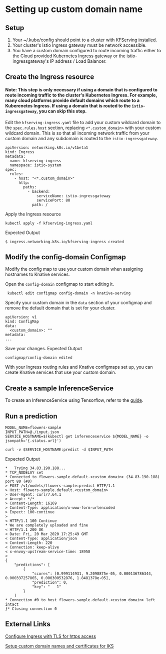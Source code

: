# Setting up custom domain name

## Setup

1. Your ~/.kube/config should point to a cluster with [KFServing installed](https://github.com/kubeflow/kfserving/#install-kfserving).
2. Your cluster's Istio Ingress gateway must be network accessible.
3. You have a custom domain configured to route incoming traffic either to the Cloud provided Kubernetes Ingress gateway or the istio-ingressgateway's IP address / Load Balancer.

## Create the Ingress resource

#### Note: This step is only necessary if using a domain that is configured to route incoming traffic to the cluster's Kubernetes Ingress. For example, many cloud platforms provide default domains which route to a Kuberenetes Ingress. If using a domain that is routed to the `istio-ingressgateway`, you can skip this step.

Edit the `kfserving-ingress.yaml` file to add your custom wildcard domain to the `spec.rules.host` section, replacing `<*.custom_domain>` with your custom wildcard domain. This is so that all incoming network traffic from your custom domain and any subdomain is routed to the `istio-ingressgateway`.

```
apiVersion: networking.k8s.io/v1beta1
kind: Ingress
metadata:
  name: kfserving-ingress
  namespace: istio-system
spec:
  rules:
    - host: "<*.custom_domain>"
      http:
        paths:
          - backend:
              serviceName: istio-ingressgateway
              servicePort: 80
            path: /
```

Apply the Ingress resource

```
kubectl apply -f kfserving-ingress.yaml
```

Expected Output

```
$ ingress.networking.k8s.io/kfserving-ingress created
```

## Modify the config-domain Configmap

Modify the config map to use your custom domain when assigning hostnames to Knative services.

Open the `config-domain` configmap to start editing it.

```
 kubectl edit configmap config-domain -n knative-serving
```

Specify your custom domain in the `data` section of your configmap and remove the default domain that is set for your cluster.

```
apiVersion: v1
kind: ConfigMap
data:
  <custom_domain>: ""
metadata:
...
```

Save your changes. Expected Output

```
configmap/config-domain edited
```

With your Ingress routing rules and Knative configmaps set up, you can create Knative services that use your custom domain.

## Create a sample InferenceService

To create an InferenceService using Tensorflow, refer to the [guide](/docs/samples/tensorflow).

## Run a prediction

```
MODEL_NAME=flowers-sample
INPUT_PATH=@./input.json
SERVICE_HOSTNAME=$(kubectl get inferenceservice ${MODEL_NAME} -o jsonpath='{.status.url}')

curl -v $SERVICE_HOSTNAME:predict -d $INPUT_PATH
```

Expected Output

```
*   Trying 34.83.190.188...
* TCP_NODELAY set
* Connected to flowers-sample.default.<custom_domain> (34.83.190.188) port 80 (#0)
> POST /v1/models/flowers-sample:predict HTTP/1.1
> Host: flowers-sample.default.<custom_domain>
> User-Agent: curl/7.64.1
> Accept: */*
> Content-Length: 16169
> Content-Type: application/x-www-form-urlencoded
> Expect: 100-continue
>
< HTTP/1.1 100 Continue
* We are completely uploaded and fine
< HTTP/1.1 200 OK
< Date: Fri, 20 Mar 2020 17:25:49 GMT
< Content-Type: application/json
< Content-Length: 220
< Connection: keep-alive
< x-envoy-upstream-service-time: 18958
<
{
    "predictions": [
        {
            "scores": [0.999114931, 9.2098875e-05, 0.000136786344, 0.000337257865, 0.000300532876, 1.8481378e-05],
            "prediction": 0,
            "key": "   1"
        }
    ]
* Connection #0 to host flowers-sample.default.<custom_domain> left intact
}* Closing connection 0
```

## External Links

[Configure Ingress with TLS for https access](https://kubernetes.io/docs/concepts/services-networking/ingress/#tls)

[Setup custom domain names and certificates for IKS](https://cloud.ibm.com/docs/containers?topic=containers-serverless-apps-knative#knative-custom-domain-tls)
